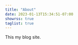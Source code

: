 ```yaml
---
title: "About"
date: 2023-01-13T15:34:51-07:00
showrss: true
taglist: true
---
```

This my blog site.  

